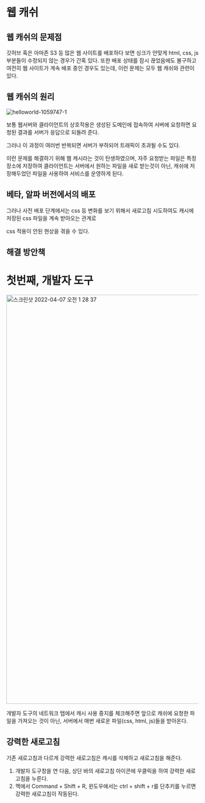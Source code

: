 # 웹 캐쉬

## 웹 캐쉬의 문제점

깃허브 혹은 아마존 S3 등 많은 웹 사이트를 배포하다 보면 싱크가 안맞게 html, css, js 부분들이 수정되지 않는 경우가 간혹 있다.
또한 배포 상태를 잠시 끊었음에도 불구하고 여전히 웹 사이트가 계속 배포 중인 경우도 있는데, 이런 문제는 모두 웹 캐쉬와 관련이 있다.


## 웹 캐쉬의 원리
![helloworld-1059747-1](https://user-images.githubusercontent.com/78064720/162017418-f8c2e9dd-f78a-46a9-a25d-b49763355070.png)

보통 웹서버와 클라이언트의 상호작용은 생성된 도메인에 접속하여 서버에 요청하면 요청된 결과를 서버가 응답으로 되돌려 준다.

그러나 이 과정이 여러번 반복되면 서버가 부하되어 트래픽이 초과될 수도 있다.

이런 문제를 해결하기 위해 웹 캐시라는 것이 탄생하였으며, 자주 요청받는 파일은 특정 장소에 저장하여 클라이언트는 서버에서 원하는 파일을 새로 받는것이 아닌,
캐쉬에 저장해두었던 파일을 사용하여 서비스를 운영하게 된다.


## 베타, 알파 버전에서의 배포 

그러나 사전 배포 단계에서는 css 등 변화를 보기 위해서 새로고침 시도하여도 캐시에 저장된 css 파일을 계속 받아오는 관계로 

css 적용이 안된 현상을 겪을 수 있다.


## 해결 방안책

# 첫번째, 개발자 도구

<img width="1071" alt="스크린샷 2022-04-07 오전 1 28 37" src="https://user-images.githubusercontent.com/78064720/162022932-5f60ef35-c9f2-47a0-b4da-1a824281690a.png">

개발자 도구의 네트워크 탭에서 캐시 사용 중지를 체크해주면 앞으로 캐쉬에 요청한 파일을 가져오는 것이 아닌, 서버에서 매번 새로운 파일(css, html, js)들을 받아온다.

## 강력한 새로고침

기존 새로고침과 다르게 강력한 새로고침은 캐시를 삭제하고 새로고침을 해준다.

1. 개발자 도구창을 연 다음, 상단 바의 새로고침 아이콘에 우클릭을 하여 강력한 새로고침을 누른다.
2. 맥에서 Command + Shift + R, 윈도우에서는 ctrl + shift + r를 단추키를 누르면 강력한 새로고침이 작동된다.
